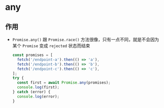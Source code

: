 # any

## 作用

+ `Promise.any()` 跟 `Promise.race()` 方法很像，只有一点不同，就是不会因为某个 `Promise` 变成 `rejected` 状态而结束

    ```js
    const promises = [
      fetch('/endpoint-a').then(() => 'a'),
      fetch('/endpoint-b').then(() => 'b'),
      fetch('/endpoint-c').then(() => 'c'),
    ];
    try {
      const first = await Promise.any(promises);
      console.log(first);
    } catch (error) {
      console.log(error);
    }
    ```
